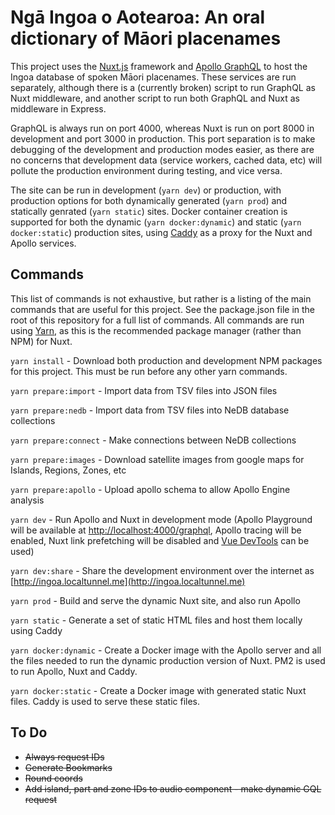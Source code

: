 # Ngā Ingoa o Aotearoa: An oral dictionary of Māori placenames

This project uses the [Nuxt.js](https://nuxtjs.org/) framework and [Apollo GraphQL](https://www.apollographql.com/) to host the Ingoa database of spoken Māori placenames. These services are run separately, although there is a (currently broken) script to run GraphQL as Nuxt middleware, and another script to run both GraphQL and Nuxt as middleware in Express.

GraphQL is always run on port 4000, whereas Nuxt is run on port 8000 in development and port 3000 in production. This port separation is to make debugging of the development and production modes easier, as there are no concerns that development data (service workers, cached data, etc) will pollute the production environment during testing, and vice versa.

The site can be run in development (`yarn dev`) or production, with production options for both dynamically generated (`yarn prod`) and statically genrated (`yarn static`) sites. Docker container creation is supported for both the dynamic (`yarn docker:dynamic`) and static (`yarn docker:static`) production sites, using [Caddy](https://caddyserver.com/) as a proxy for the Nuxt and Apollo services.

## Commands

This list of commands is not exhaustive, but rather is a listing of the main commands that are useful for this project. See the package.json file in the root of this repository for a full list of commands. All commands are run using [Yarn](https://yarnpkg.com), as this is the recommended package manager (rather than NPM) for Nuxt.

`yarn install` - Download both production and development NPM packages for this project. This must be run before any other yarn commands.

`yarn prepare:import` - Import data from TSV files into JSON files

`yarn prepare:nedb` - Import data from TSV files into NeDB database collections

`yarn prepare:connect` - Make connections between NeDB collections

`yarn prepare:images` - Download satellite images from google maps for Islands, Regions, Zones, etc

`yarn prepare:apollo` - Upload apollo schema to allow Apollo Engine analysis

`yarn dev` - Run Apollo and Nuxt in development mode (Apollo Playground will be available at [http://localhost:4000/graphql](http://localhost:4000/graphql), Apollo tracing will be enabled, Nuxt link prefetching will be disabled and [Vue DevTools](https://chrome.google.com/webstore/detail/vuejs-devtools/nhdogjmejiglipccpnnnanhbledajbpd) can be used)

`yarn dev:share` - Share the development environment over the internet as [http://ingoa.localtunnel.me](http://ingoa.localtunnel.me)

`yarn prod` - Build and serve the dynamic Nuxt site, and also run Apollo

`yarn static` - Generate a set of static HTML files and host them locally using Caddy

`yarn docker:dynamic` - Create a Docker image with the Apollo server and all the files needed to run the dynamic production version of Nuxt. PM2 is used to run Apollo, Nuxt and Caddy.

`yarn docker:static` - Create a Docker image with generated static Nuxt files. Caddy is used to serve these static files.

## To Do

- ~~Always request IDs~~
- ~~Generate Bookmarks~~
- ~~Round coords~~
- ~~Add island, part and zone IDs to audio component - make dynamic GQL request~~
